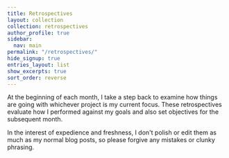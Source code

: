 ```yaml
---
title: Retrospectives
layout: collection
collection: retrospectives
author_profile: true
sidebar:
  nav: main
permalink: "/retrospectives/"
hide_signup: true
entries_layout: list
show_excerpts: true
sort_order: reverse
---
```


At the beginning of each month, I take a step back to examine how things are going with whichever project is my current focus. These retrospectives evaluate how I performed against my goals and also set objectives for the subsequent month.

In the interest of expedience and freshness, I don't polish or edit them as much as my normal blog posts, so please forgive any mistakes or clunky phrasing.

